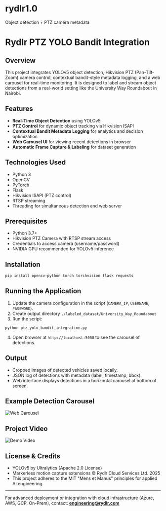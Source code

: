 # rydlr1.0
Object detection + PTZ camera metadata
# Rydlr PTZ YOLO Bandit Integration

## Overview
This project integrates YOLOv5 object detection, Hikvision PTZ (Pan-Tilt-Zoom) camera control, contextual bandit-style metadata logging, and a web carousel for real-time monitoring. It is designed to label and stream object detections from a real-world setting like the University Way Roundabout in Nairobi.

## Features
- **Real-Time Object Detection** using YOLOv5
- **PTZ Control** for dynamic object tracking via Hikvision ISAPI
- **Contextual Bandit Metadata Logging** for analytics and decision optimization
- **Web Carousel UI** for viewing recent detections in browser
- **Automatic Frame Capture & Labeling** for dataset generation

## Technologies Used
- Python 3
- OpenCV
- PyTorch
- Flask
- Hikvision ISAPI (PTZ control)
- RTSP streaming
- Threading for simultaneous detection and web server

## Prerequisites
- Python 3.7+
- Hikvision PTZ Camera with RTSP stream access
- Credentials to access camera (username/password)
- NVIDIA GPU recommended for YOLOv5 inference

## Installation
```bash
pip install opencv-python torch torchvision flask requests
```

## Running the Application
1. Update the camera configuration in the script (`CAMERA_IP`, `USERNAME`, `PASSWORD`).
2. Create output directory `./labeled_dataset/University_Way_Roundabout`
3. Run the script:
```bash
python ptz_yolo_bandit_integration.py
```
4. Open browser at `http://localhost:5000` to see the carousel of detections.

## Output
- Cropped images of detected vehicles saved locally.
- JSON log of detections with metadata (label, timestamp, bbox).
- Web interface displays detections in a horizontal carousel at bottom of screen.

## Example Detection Carousel
![Web Carousel](./sample_carousel_view.jpg,./sample_carousel_view_2.jpg,./sample_carousel_view_3.jpg,./sample_carousel_view_4.jpg)

## Project Video
![Demo Video](https://www.youtube.com/watch?v=IwhhjIyKejI)

## License & Credits
- YOLOv5 by Ultralytics (Apache 2.0 License)
- Markerless motion capture extensions © Rydlr Cloud Services Ltd. 2025
- This project adheres to the MIT "Mens et Manus" principles for applied AI engineering.

---
For advanced deployment or integration with cloud infrastructure (Azure, AWS, GCP, On-Prem), 
contact: **engineering@rydlr.com**

